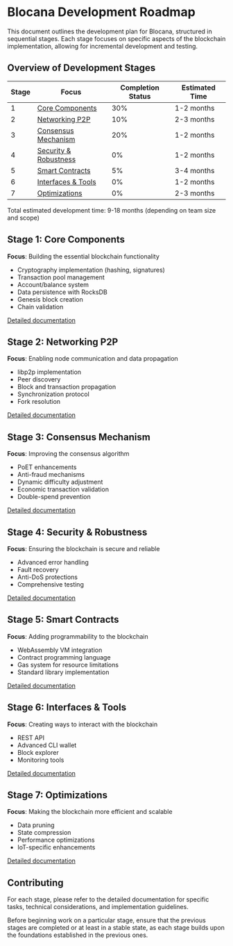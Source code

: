 # Blocana Development Roadmap

This document outlines the development plan for Blocana, structured in sequential stages. Each stage focuses on specific aspects of the blockchain implementation, allowing for incremental development and testing.

## Overview of Development Stages

| Stage | Focus | Completion Status | Estimated Time |
|-------|-------|------------------|----------------|
| 1 | [Core Components](#stage-1-core-components) | 30% | 1-2 months |
| 2 | [Networking P2P](#stage-2-networking-p2p) | 10% | 2-3 months |
| 3 | [Consensus Mechanism](#stage-3-consensus-mechanism) | 20% | 1-2 months |
| 4 | [Security & Robustness](#stage-4-security--robustness) | 0% | 1-2 months |
| 5 | [Smart Contracts](#stage-5-smart-contracts) | 5% | 3-4 months |
| 6 | [Interfaces & Tools](#stage-6-interfaces--tools) | 0% | 1-2 months |
| 7 | [Optimizations](#stage-7-optimizations) | 0% | 2-3 months |

Total estimated development time: 9-18 months (depending on team size and scope)

## Stage 1: Core Components

**Focus**: Building the essential blockchain functionality

- Cryptography implementation (hashing, signatures)
- Transaction pool management
- Account/balance system
- Data persistence with RocksDB
- Genesis block creation
- Chain validation

[Detailed documentation](./stage1-core-components.md)

## Stage 2: Networking P2P

**Focus**: Enabling node communication and data propagation

- libp2p implementation
- Peer discovery
- Block and transaction propagation
- Synchronization protocol
- Fork resolution

[Detailed documentation](./stage2-networking.md)

## Stage 3: Consensus Mechanism

**Focus**: Improving the consensus algorithm

- PoET enhancements
- Anti-fraud mechanisms
- Dynamic difficulty adjustment
- Economic transaction validation
- Double-spend prevention

[Detailed documentation](./stage3-consensus.md)

## Stage 4: Security & Robustness

**Focus**: Ensuring the blockchain is secure and reliable

- Advanced error handling
- Fault recovery
- Anti-DoS protections
- Comprehensive testing

[Detailed documentation](./stage4-security.md)

## Stage 5: Smart Contracts

**Focus**: Adding programmability to the blockchain

- WebAssembly VM integration
- Contract programming language
- Gas system for resource limitations
- Standard library implementation

[Detailed documentation](./stage5-smart-contracts.md)

## Stage 6: Interfaces & Tools

**Focus**: Creating ways to interact with the blockchain

- REST API
- Advanced CLI wallet
- Block explorer
- Monitoring tools

[Detailed documentation](./stage6-interfaces.md)

## Stage 7: Optimizations

**Focus**: Making the blockchain more efficient and scalable

- Data pruning
- State compression
- Performance optimizations
- IoT-specific enhancements

[Detailed documentation](./stage7-optimizations.md)

## Contributing

For each stage, please refer to the detailed documentation for specific tasks, technical considerations, and implementation guidelines.

Before beginning work on a particular stage, ensure that the previous stages are completed or at least in a stable state, as each stage builds upon the foundations established in the previous ones.
